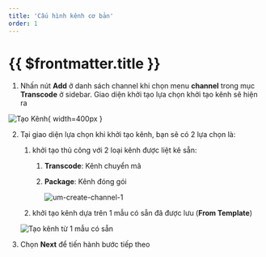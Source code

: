 ```yaml
---
title: 'Cấu hình kênh cơ bản'
order: 1
---
```


# {{ $frontmatter.title }}


1. Nhấn nút **Add** ở danh sách channel khi chọn  menu **channel** trong mục **Transcode** ở sidebar. Giao diện khởi tạo lựa chọn khởi tạo kênh sẽ hiện ra

![Tạo Kênh](../../images/um-create-channel/um-create-channel-button.png){ width=400px }

2. Tại giao diện lựa chọn khi khởi tạo kênh, bạn sẽ có 2 lựa chọn là:
    1. khởi tạo thủ công với 2 loại kênh được liệt kê sẵn:
        1. **Transcode**: Kênh chuyển mã
        2. **Package**: Kênh đóng gói

            ![um-create-channel-1](../../images/um-create-channel/um-create-channel-1.png)

    2. khởi tạo kênh dựa trên 1 mẫu có sẵn đã được lưu (**From Template**)

    ![Tạo kênh từ 1 mẫu có sẵn](../../images/um-create-channel/um-create-channel-2.png)



3. Chọn **Next** để tiến hành bước tiếp theo
